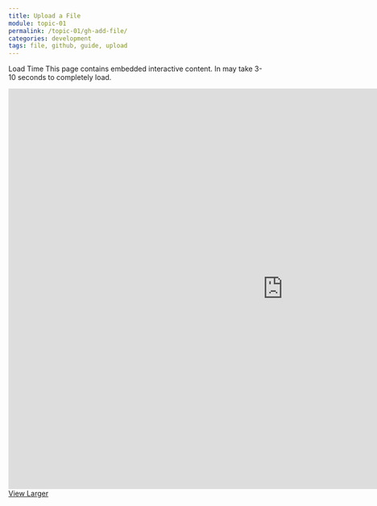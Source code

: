 ```yaml
---
title: Upload a File
module: topic-01
permalink: /topic-01/gh-add-file/
categories: development
tags: file, github, guide, upload
---
```


<div class="divider-heading"></div>


<span class="label label-warning">Load Time</span> This page contains embedded interactive content. In may take 3-10 seconds to completely load.

<iframe src="https://h5p.org/h5p/embed/412575" width="1090" height="794" frameborder="0" allowfullscreen="allowfullscreen"></iframe>
<a href="https://h5p.org/node/412575" class="btn btn-default btn-xs" target="_blank">View Larger</a>
